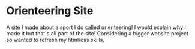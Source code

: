 # Orienteering Site
A site I made about a sport I do called orienteering!
I would explain why I made it but that's all part of the site!
Considering a bigger website project so wanted to refresh my html/css skills.
